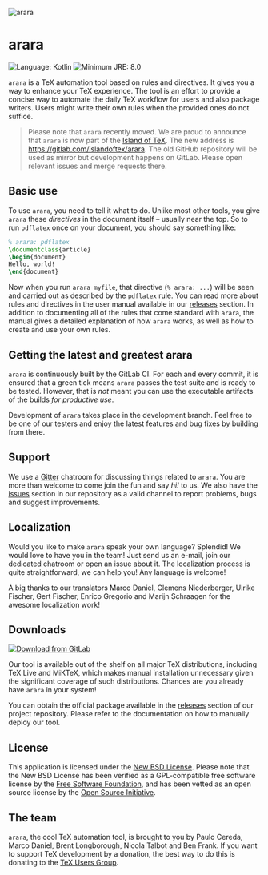 ![arara](https://i.stack.imgur.com/hjUsN.png)

# arara

![Language: Kotlin](https://img.shields.io/badge/Language-Kotlin-blue.svg?style=flat-square)
![Minimum JRE: 8.0](https://img.shields.io/badge/Minimum_JRE-8-blue.svg?style=flat-square)

`arara` is a TeX automation tool based on rules and directives. It gives you a
way to enhance your TeX experience. The tool is an effort to provide a concise
way to automate the daily TeX workflow for users and also package writers. Users
might write their own rules when the provided ones do not suffice.

> Please note that `arara` recently moved. We are proud to announce that
> `arara` is now part of the [Island of TeX](https://gitlab.com/islandoftex).
> The new address is https://gitlab.com/islandoftex/arara. The old GitHub
> repository will be used as mirror but development happens on GitLab. Please
> open relevant issues and merge requests there.

## Basic use

To use `arara`, you need to tell it what to do. Unlike most other tools, you
give `arara` these _directives_ in the document itself – usually near the top.
So to run `pdflatex` once on your document, you should say something like:

```tex
% arara: pdflatex
\documentclass{article}
\begin{document}
Hello, world!
\end{document}
```

Now when you run `arara myfile`, that directive (`% arara: ...`) will be seen
and carried out as described by the `pdflatex` rule.  You can read more about
rules and directives in the user manual available in our
[releases](https://gitlab.com/islandoftex/arara/-/releases) section. In addition
to documenting all of the rules that come standard with `arara`, the manual
gives a detailed explanation of how `arara` works, as well as how to create and
use your own rules.

## Getting the latest and greatest arara

`arara` is continuously built by the GitLab CI. For each and every commit, it is
 ensured that a green tick means `arara` passes the test suite and is ready to
 be tested. However, that is *not* meant you can use the executable artifacts of
 the builds *for productive use*.
 
 Development of `arara` takes place in the development branch. Feel free to be
 one of our testers and enjoy the latest features and bug fixes by building from
 there. 
 
## Support

We use a [Gitter](https://gitter.im/cereda/arara) chatroom for discussing things
related to `arara`. You are more than welcome to come join the fun and say *hi!*
to us. We also have the [issues](https://gitlab.com/islandoftex/arara/issues)
section in our repository as a valid channel to report problems, bugs and
suggest improvements. 

## Localization

Would you like to make `arara` speak your own language? Splendid! We would love
to have you in the team! Just send us an e-mail, join our dedicated chatroom or
open an issue about it. The localization process is quite straightforward, we
can help you! Any language is welcome!

A big thanks to our translators Marco Daniel, Clemens Niederberger, Ulrike
Fischer, Gert Fischer, Enrico Gregorio and Marijn Schraagen for the awesome
localization work!

## Downloads

[![Download from GitLab](https://img.shields.io/badge/dynamic/json.svg?color=blue&label=Latest%20release&query=%24.0.name&url=https%3A%2F%2Fgitlab.com%2Fapi%2Fv4%2Fprojects%2F14349047%2Frepository%2Ftags&style=flat-square)](https://gitlab.com/islandoftex/arara/-/releases)

Our tool is available out of the shelf on all major TeX distributions, including
TeX Live and MiKTeX, which makes manual installation unnecessary given the
significant coverage of such distributions. Chances are you already have `arara`
in your system!

You can obtain the official package available in the
[releases](https://gitlab.com/islandoftex/arara/-/releases) section of our
project repository. Please refer to the documentation on how to manually deploy
our tool.

## License

This application is licensed under the 
[New BSD License](https://opensource.org/licenses/BSD-3-Clause). Please
note that the New BSD License has been verified as a GPL-compatible free
software license by the [Free Software Foundation](http://www.fsf.org/), and
has been vetted as an open source license by the
[Open Source Initiative](http://www.opensource.org/).

## The team

`arara`, the cool TeX automation tool, is brought to you by Paulo Cereda, Marco
Daniel, Brent Longborough, Nicola Talbot and Ben Frank. If you want to support
TeX development by a donation, the best way to do this is donating to the
[TeX Users Group](https://www.tug.org/donate.html).
